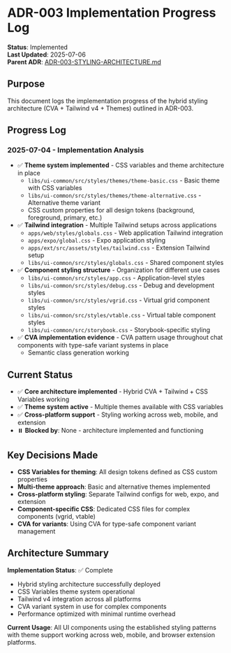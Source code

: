 # ADR-003 Implementation Progress Log

**Status**: Implemented  
**Last Updated**: 2025-07-06  
**Parent ADR**: [ADR-003-STYLING-ARCHITECTURE.md](./ADR-003-STYLING-ARCHITECTURE.md)

## Purpose

This document logs the implementation progress of the hybrid styling architecture (CVA + Tailwind v4 + Themes) outlined in ADR-003.

## Progress Log

### 2025-07-04 - Implementation Analysis  
- ✅ **Theme system implemented** - CSS variables and theme architecture in place
  - `libs/ui-common/src/styles/themes/theme-basic.css` - Basic theme with CSS variables
  - `libs/ui-common/src/styles/themes/theme-alternative.css` - Alternative theme variant
  - CSS custom properties for all design tokens (background, foreground, primary, etc.)
- ✅ **Tailwind integration** - Multiple Tailwind setups across applications
  - `apps/web/styles/globals.css` - Web application Tailwind integration
  - `apps/expo/global.css` - Expo application styling
  - `apps/ext/src/assets/styles/tailwind.css` - Extension Tailwind setup
  - `libs/ui-common/src/styles/globals.css` - Shared component styles
- ✅ **Component styling structure** - Organization for different use cases
  - `libs/ui-common/src/styles/app.css` - Application-level styles
  - `libs/ui-common/src/styles/debug.css` - Debug and development styles
  - `libs/ui-common/src/styles/vgrid.css` - Virtual grid component styles
  - `libs/ui-common/src/styles/vtable.css` - Virtual table component styles
  - `libs/ui-common/src/storybook.css` - Storybook-specific styling
- ✅ **CVA implementation evidence** - CVA pattern usage throughout chat components with type-safe variant systems in place
  - Semantic class generation working

## Current Status
- ✅ **Core architecture implemented** - Hybrid CVA + Tailwind + CSS Variables working
- ✅ **Theme system active** - Multiple themes available with CSS variables
- ✅ **Cross-platform support** - Styling working across web, mobile, and extension
- ⏸️ **Blocked by**: None - architecture implemented and functioning

## Key Decisions Made
- **CSS Variables for theming**: All design tokens defined as CSS custom properties
- **Multi-theme approach**: Basic and alternative themes implemented
- **Cross-platform styling**: Separate Tailwind configs for web, expo, and extension
- **Component-specific CSS**: Dedicated CSS files for complex components (vgrid, vtable)
- **CVA for variants**: Using CVA for type-safe component variant management

## Architecture Summary

**Implementation Status**: ✅ Complete
- Hybrid styling architecture successfully deployed
- CSS Variables theme system operational
- Tailwind v4 integration across all platforms
- CVA variant system in use for complex components
- Performance optimized with minimal runtime overhead

**Current Usage**: All UI components using the established styling patterns with theme support working across web, mobile, and browser extension platforms.